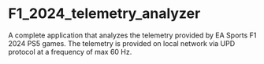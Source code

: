 # F1_2024_telemetry_analyzer
A complete application that analyzes the telemetry provided by EA Sports F1 2024 PS5 games. The telemetry is provided on local network via UPD protocol at a frequency of max 60 Hz.
